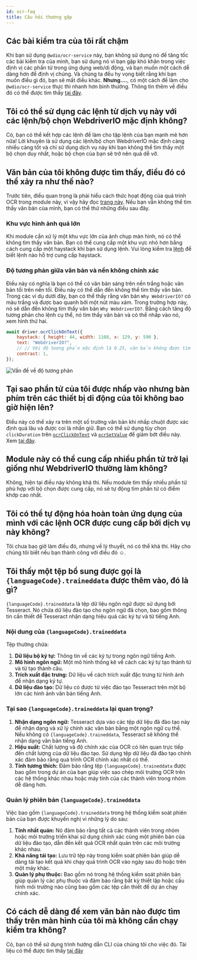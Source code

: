 ```yaml
---
id: ocr-faq
title: Câu hỏi thường gặp
---
```


## Các bài kiểm tra của tôi rất chậm

Khi bạn sử dụng `@wdio/ocr-service` này, bạn không sử dụng nó để tăng tốc các bài kiểm tra của mình, bạn sử dụng nó vì bạn gặp khó khăn trong việc định vị các phần tử trong ứng dụng web/di động, và bạn muốn một cách dễ dàng hơn để định vị chúng. Và chúng ta đều hy vọng biết rằng khi bạn muốn điều gì đó, bạn sẽ mất điều khác. **Nhưng....**, có một cách để làm cho `@wdio/ocr-service` thực thi nhanh hơn bình thường. Thông tin thêm về điều đó có thể được tìm thấy [tại đây](./more-test-optimization).

## Tôi có thể sử dụng các lệnh từ dịch vụ này với các lệnh/bộ chọn WebdriverIO mặc định không?

Có, bạn có thể kết hợp các lệnh để làm cho tập lệnh của bạn mạnh mẽ hơn nữa! Lời khuyên là sử dụng các lệnh/bộ chọn WebdriverIO mặc định càng nhiều càng tốt và chỉ sử dụng dịch vụ này khi bạn không thể tìm thấy một bộ chọn duy nhất, hoặc bộ chọn của bạn sẽ trở nên quá dễ vỡ.

## Văn bản của tôi không được tìm thấy, điều đó có thể xảy ra như thế nào?

Trước tiên, điều quan trọng là phải hiểu cách thức hoạt động của quá trình OCR trong module này, vì vậy hãy đọc [trang này](./ocr-testing). Nếu bạn vẫn không thể tìm thấy văn bản của mình, bạn có thể thử những điều sau đây.

### Khu vực hình ảnh quá lớn

Khi module cần xử lý một khu vực lớn của ảnh chụp màn hình, nó có thể không tìm thấy văn bản. Bạn có thể cung cấp một khu vực nhỏ hơn bằng cách cung cấp một haystack khi bạn sử dụng lệnh. Vui lòng kiểm tra [lệnh](./ocr-click-on-text) để biết lệnh nào hỗ trợ cung cấp haystack.

### Độ tương phản giữa văn bản và nền không chính xác

Điều này có nghĩa là bạn có thể có văn bản sáng trên nền trắng hoặc văn bản tối trên nền tối. Điều này có thể dẫn đến không thể tìm thấy văn bản. Trong các ví dụ dưới đây, bạn có thể thấy rằng văn bản `Why WebdriverIO?` có màu trắng và được bao quanh bởi một nút màu xám. Trong trường hợp này, nó sẽ dẫn đến không tìm thấy văn bản `Why WebdriverIO?`. Bằng cách tăng độ tương phản cho lệnh cụ thể, nó tìm thấy văn bản và có thể nhấp vào nó, xem hình thứ hai.

```js
await driver.ocrClickOnText({
    haystack: { height: 44, width: 1108, x: 129, y: 590 },
    text: "WebdriverIO?",
    // // Với độ tương phản mặc định là 0.25, văn bản không được tìm thấy
    contrast: 1,
});
```

![Vấn đề về độ tương phản](/img/ocr/increased-contrast.jpg)

## Tại sao phần tử của tôi được nhấp vào nhưng bàn phím trên các thiết bị di động của tôi không bao giờ hiện lên?

Điều này có thể xảy ra trên một số trường văn bản khi nhấp chuột được xác định quá lâu và được coi là nhấn giữ. Bạn có thể sử dụng tùy chọn `clickDuration` trên [`ocrClickOnText`](./ocr-click-on-text) và [`ocrSetValue`](./ocr-set-value) để giảm bớt điều này. Xem [tại đây](./ocr-click-on-text#options).

## Module này có thể cung cấp nhiều phần tử trở lại giống như WebdriverIO thường làm không?

Không, hiện tại điều này không khả thi. Nếu module tìm thấy nhiều phần tử phù hợp với bộ chọn được cung cấp, nó sẽ tự động tìm phần tử có điểm khớp cao nhất.

## Tôi có thể tự động hóa hoàn toàn ứng dụng của mình với các lệnh OCR được cung cấp bởi dịch vụ này không?

Tôi chưa bao giờ làm điều đó, nhưng về lý thuyết, nó có thể khả thi. Hãy cho chúng tôi biết nếu bạn thành công với điều đó ☺️.

## Tôi thấy một tệp bổ sung được gọi là `{languageCode}.traineddata` được thêm vào, đó là gì?

`{languageCode}.traineddata` là tệp dữ liệu ngôn ngữ được sử dụng bởi Tesseract. Nó chứa dữ liệu đào tạo cho ngôn ngữ đã chọn, bao gồm thông tin cần thiết để Tesseract nhận dạng hiệu quả các ký tự và từ tiếng Anh.

### Nội dung của `{languageCode}.traineddata`

Tệp thường chứa:

1. **Dữ liệu bộ ký tự:** Thông tin về các ký tự trong ngôn ngữ tiếng Anh.
1. **Mô hình ngôn ngữ:** Một mô hình thống kê về cách các ký tự tạo thành từ và từ tạo thành câu.
1. **Trích xuất đặc trưng:** Dữ liệu về cách trích xuất đặc trưng từ hình ảnh để nhận dạng ký tự.
1. **Dữ liệu đào tạo:** Dữ liệu có được từ việc đào tạo Tesseract trên một bộ lớn các hình ảnh văn bản tiếng Anh.

### Tại sao `{languageCode}.traineddata` lại quan trọng?

1. **Nhận dạng ngôn ngữ:** Tesseract dựa vào các tệp dữ liệu đã đào tạo này để nhận dạng và xử lý chính xác văn bản bằng một ngôn ngữ cụ thể. Nếu không có `{languageCode}.traineddata`, Tesseract sẽ không thể nhận dạng văn bản tiếng Anh.
1. **Hiệu suất:** Chất lượng và độ chính xác của OCR có liên quan trực tiếp đến chất lượng của dữ liệu đào tạo. Sử dụng tệp dữ liệu đã đào tạo chính xác đảm bảo rằng quá trình OCR chính xác nhất có thể.
1. **Tính tương thích:** Đảm bảo rằng tệp `{languageCode}.traineddata` được bao gồm trong dự án của bạn giúp việc sao chép môi trường OCR trên các hệ thống khác nhau hoặc máy tính của các thành viên trong nhóm dễ dàng hơn.

### Quản lý phiên bản `{languageCode}.traineddata`

Việc bao gồm `{languageCode}.traineddata` trong hệ thống kiểm soát phiên bản của bạn được khuyến nghị vì những lý do sau:

1. **Tính nhất quán:** Nó đảm bảo rằng tất cả các thành viên trong nhóm hoặc môi trường triển khai sử dụng chính xác cùng một phiên bản của dữ liệu đào tạo, dẫn đến kết quả OCR nhất quán trên các môi trường khác nhau.
1. **Khả năng tái tạo:** Lưu trữ tệp này trong kiểm soát phiên bản giúp dễ dàng tái tạo kết quả khi chạy quá trình OCR vào ngày sau đó hoặc trên một máy khác.
1. **Quản lý phụ thuộc:** Bao gồm nó trong hệ thống kiểm soát phiên bản giúp quản lý các phụ thuộc và đảm bảo rằng bất kỳ thiết lập hoặc cấu hình môi trường nào cũng bao gồm các tệp cần thiết để dự án chạy chính xác.

## Có cách dễ dàng để xem văn bản nào được tìm thấy trên màn hình của tôi mà không cần chạy kiểm tra không?

Có, bạn có thể sử dụng trình hướng dẫn CLI của chúng tôi cho việc đó. Tài liệu có thể được tìm thấy [tại đây](./cli-wizard)